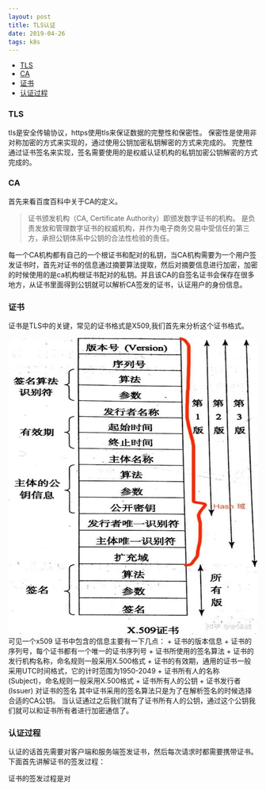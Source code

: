 ```yaml
---
layout: post
title: TLS认证
date: 2019-04-26
tags: k8s
---
```

* [TLS](#tls)
* [CA](#ca)
* [证书](#zhengshu)
* [认证过程](#renzhengguocheng)


### <a name="tls"></a>TLS
tls是安全传输协议，https使用tls来保证数据的完整性和保密性。
保密性是使用非对称加密的方式来实现的，通过使用公钥加密私钥解密的方式来完成的。
完整性通过证书签名来实现，签名需要使用的是权威认证机构的私钥加密公钥解密的方式完成的。

### <a name="ca"></a>CA
首先来看百度百科中关于CA的定义。
> 证书颁发机构（CA, Certificate Authority）即颁发数字证书的机构。 是负责发放和管理数字证书的权威机构，并作为电子商务交易中受信任的第三方，承担公钥体系中公钥的合法性检验的责任。

每一个CA机构都有自己的一个根证书和配对的私钥，当CA机构需要为一个用户签发证书时，首先对证书的信息通过摘要算法提取，然后对摘要信息进行加密，加密的时候使用的是ca机构根证书配对的私钥。并且该CA的自签名证书会保存在很多地方，从证书里面得到公钥就可以解析CA签发的证书，认证用户的身份信息。


### <a name="zhengshu"></a>证书
证书是TLS中的关键，常见的证书格式是X509,我们首先来分析这个证书格式。

<div align="center">
	<img src="/images/posts/tls/v2_hd.jpg" height="600" width="1000">  
</div> 
可见一个x509 证书中包含的信息主要有一下几点：
+ 证书的版本信息
+ 证书的序列号，每个证书都有一个唯一的证书序列号
+ 证书所使用的签名算法
+ 证书的发行机构名称，命名规则一般采用X.500格式
+ 证书的有效期，通用的证书一般采用UTC时间格式，它的计时范围为1950-2049
+ 证书所有人的名称 (Subject)，命名规则一般采用X.500格式
+ 证书所有人的公钥
+ 证书发行者 (Issuer) 对证书的签名
其中证书采用的签名算法只是为了在解析签名的时候选择合适的CA公钥。
当认证通过之后我们就有了证书所有人的公钥，通过这个公钥我们就可以和证书所有者进行加密通信了。

### <a name="renzhengguocheng"></a>认证过程

认证的话首先需要对客户端和服务端签发证书，然后每次请求时都需要携带证书。下面首先讲解证书的签发过程：

证书的签发过程是对


